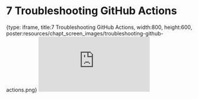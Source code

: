 # 7 Troubleshooting GitHub Actions
 
{type: iframe, title:7 Troubleshooting GitHub Actions, width:800, height:600, poster:resources/chapt_screen_images/troubleshooting-github-actions.png}
![](http://hutchdatascience.org/GitHub_Automation_for_Scientists/no_toc/troubleshooting-github-actions.html)
 

 

